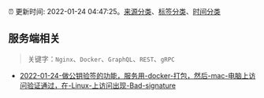 :alarm_clock: 更新时间: 2022-01-24 04:47:25。[来源分类](../README.md)、[标签分类](../TAGS.md)、[时间分类](../TIMELINE.md)

## 服务端相关


> 关键字：`Nginx`、`Docker`、`GraphQL`、`REST`、`gRPC`



- [2022-01-24-做公钥验签的功能，服务用-docker-打包，然后-mac-电脑上访问验证通过，在-Linux-上访问出现-Bad-signature](https://www.v2ex.com/t/830238) 